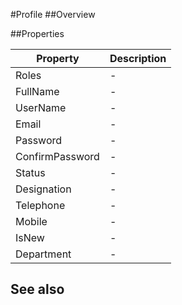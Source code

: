 #Profile
##Overview



##Properties
<table class="table table-condensed table-bordered">
    <thead>
<tr>
<th>Property</th>
<th>Description</th>
</tr>
</thead>
<tbody>
<tr><td>Roles</td><td> - </td></tr>
<tr><td>FullName</td><td> - </td></tr>
<tr><td>UserName</td><td> - </td></tr>
<tr><td>Email</td><td> - </td></tr>
<tr><td>Password</td><td> - </td></tr>
<tr><td>ConfirmPassword</td><td> - </td></tr>
<tr><td>Status</td><td> - </td></tr>
<tr><td>Designation</td><td> - </td></tr>
<tr><td>Telephone</td><td> - </td></tr>
<tr><td>Mobile</td><td> - </td></tr>
<tr><td>IsNew</td><td> - </td></tr>
<tr><td>Department</td><td> - </td></tr>
</tbody></table>



## See also


